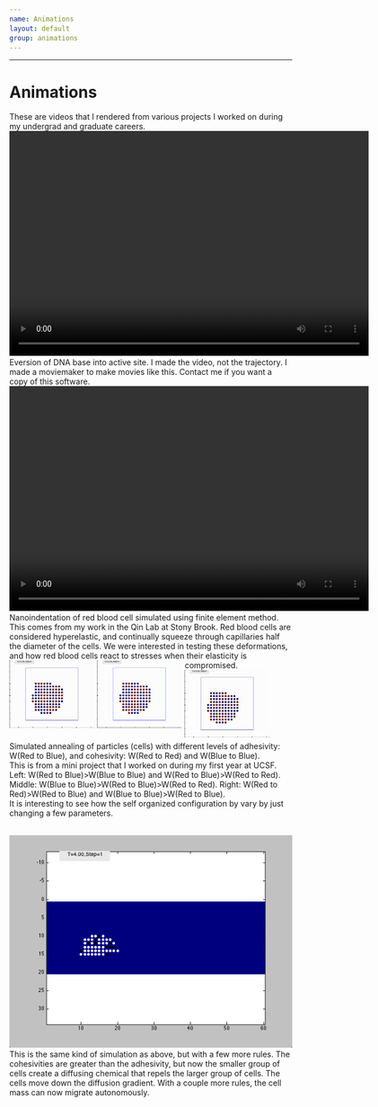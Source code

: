 ```yaml
---
name: Animations
layout: default
group: animations
---
```

---
<script src="http://api.html5media.info/1.1.8/html5media.min.js"></script>
<h1 class="page-header text-center"> Animations </h1>
These are videos that I rendered from various projects I worked on during my undergrad and graduate careers.
<video src="eversion_03112010.mp4" width="640" height="400" controls preload></video>
<br>
Eversion of DNA base into active site. I made the video, not the trajectory. I made a moviemaker to make movies like this. Contact me if you want a copy of this software.

<br>
<video src="Indent_normal.mp4" width="640" height="400" controls preload></video>
<br>
Nanoindentation of red blood cell simulated using finite element method. This comes from my work in the Qin Lab at Stony Brook. 
Red blood cells are considered hyperelastic, and continually squeeze through capillaries half the diameter of the cells. 
We were interested in testing these deformations, and how red blood cells react to stresses when their elasticity is compromised. 

<img src="case1.gif"  style="float: left; width: 30%; margin-right: 1%; margin-bottom: 0.5em;"/>
<img src="case2.gif"  style="float: left; width: 30%; margin-right: 1%; margin-bottom: 0.5em;"/>
<img src="case3.gif"  style="float: left; width: 30%; margin-right: 1%; margin-bottom: 0.5em;"/>
<p style="clear: both;">

Simulated annealing of particles (cells) with different levels of adhesivity: W(Red to Blue), and cohesivity: W(Red to Red) and W(Blue to Blue).
<br>
This is from a mini project that I worked on during my first year at UCSF.
<br>
Left: W(Red to Blue)>W(Blue to Blue) and W(Red to Blue)>W(Red to Red). 
Middle: W(Blue to Blue)>W(Red to Blue)>W(Red to Red). 
Right: W(Red to Red)>W(Red to Blue) and W(Blue to Blue)>W(Red to Blue). 
<br>
It is interesting to see how the self organized configuration by 
vary by just changing a few parameters. 

<br>
<img src="migration_tube_close.gif" />
<br>
This is the same kind of simulation as above, but with a few more rules.
The cohesivities are greater than the adhesivity, but now the smaller group of cells create a diffusing chemical that repels
the larger group of cells. The cells move down the diffusion gradient. With a couple more rules, the cell mass can now 
migrate autonomously.